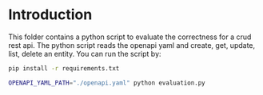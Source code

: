 # Introduction
This folder contains a python script to evaluate the correctness for a crud rest api. The python script reads the openapi yaml 
and create, get, update, list, delete an entity. You can run the script by:
```bash
pip install -r requirements.txt
```
```bash
OPENAPI_YAML_PATH="./openapi.yaml" python evaluation.py
```
